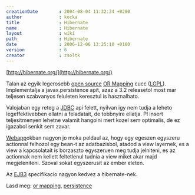 ```yaml
---
creationDate        : 2004-08-04 11:32:34 +0200 
author              : kocka 
title               : Hibernate 
name                : Hibernate 
layout              : wiki 
path                : Hibernate 
date                : 2006-12-06 13:25:10 +0100 
version             : 6 
creator             : zsoltk 
---
```

[http://hibernate.org/](http://hibernate.org/)

Talan az egyik legerosebb [open source](Open%20Source.html) [OR Mapping](OR%20Mapping.html) cucc ([LGPL](LGPL.html)). Implementalja a javax.persistence apit, azaz a 3.2 releasetol most mar teljesen szabvanyos feluleten keresztul is hasznalhato.

Valojaban egy reteg a [JDBC](JDBC.html) api felett, nyilvan igy nem tudja a leheto legeffektivebben ellatni a feladatait, de tobbnyire ellatja. Pl insert teljesitmenyen lehetne valamit hangolni mert kozel sem optimalis, de ez igazabol senkit sem zavar.

[Webapp](webapp.html)okban nagyon jo moka peldaul az, hogy egy egeszen egyszeru actionnal felhozol egy bean-t az adatbazisbol, atadod a view layernek, es a view a kapcsolatait is borzaszto egyszeruen meg tudja jelniteni, es az actionnak nem kellett feltetlenul tudnia a view miket akar majd megjeleniteni. Szoval sokat egyszerusit az ember eleten.

Az [EJB3](EJB3.html) specifikacio nagyon kedvez a hibernate-nek.

Lasd meg: [or mapping](OR%20Mapping.html), [persistence](persistence.html)


